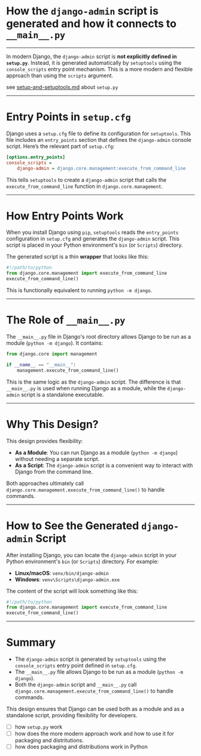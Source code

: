 # How the `django-admin` script is generated and how it connects to `__main__.py`

---

In modern Django, the `django-admin` script is **not explicitly defined in `setup.py`**. Instead, it is generated automatically by `setuptools` using the `console_scripts` entry point mechanism. This is a more modern and flexible approach than using the `scripts` argument.

see [setup-and-setuptools.md](setup-and-setuptools.md) about `setup.py`

---

# Entry Points in `setup.cfg`

Django uses a `setup.cfg` file to define its configuration for `setuptools`. This file includes an `entry_points` section that defines the `django-admin` console script. Here’s the relevant part of `setup.cfg`:

```ini
[options.entry_points]
console_scripts =
    django-admin = django.core.management:execute_from_command_line
```

This tells `setuptools` to create a `django-admin` script that calls the `execute_from_command_line` function in `django.core.management`.

---

# How Entry Points Work

When you install Django using `pip`, `setuptools` reads the `entry_points` configuration in `setup.cfg` and generates the `django-admin` script. This script is placed in your Python environment's `bin` (or `Scripts`) directory.

The generated script is a thin **wrapper** that looks like this:

```python
#!/path/to/python
from django.core.management import execute_from_command_line
execute_from_command_line()
```

This is functionally equivalent to running `python -m django`.

---

# The Role of `__main__.py`

The `__main__.py` file in Django's root directory allows Django to be run as a module (`python -m django`). It contains:

```python
from django.core import management

if __name__ == "__main__":
    management.execute_from_command_line()
```

This is the same logic as the `django-admin` script. The difference is that `__main__.py` is used when running Django as a module, while the `django-admin` script is a standalone executable.

---

# Why This Design?

This design provides flexibility:

-   **As a Module**: You can run Django as a module (`python -m django`) without needing a separate script.
-   **As a Script**: The `django-admin` script is a convenient way to interact with Django from the command line.

Both approaches ultimately call `django.core.management.execute_from_command_line()` to handle commands.

---

# How to See the Generated `django-admin` Script

After installing Django, you can locate the `django-admin` script in your Python environment's `bin` (or `Scripts`) directory. For example:

-   **Linux/macOS**: `venv/bin/django-admin`
-   **Windows**: `venv\Scripts\django-admin.exe`

The content of the script will look something like this:

```python
#!/path/to/python
from django.core.management import execute_from_command_line
execute_from_command_line()
```

---

# Summary

-   The `django-admin` script is generated by `setuptools` using the `console_scripts` entry point defined in `setup.cfg`.
-   The `__main__.py` file allows Django to be run as a module (`python -m django`).
-   Both the `django-admin` script and `__main__.py` call `django.core.management.execute_from_command_line()` to handle commands.

This design ensures that Django can be used both as a module and as a standalone script, providing flexibility for developers.

-   [ ] how `setup.py` work
-   [ ] how does the more modern approach work and how to use it for packaging and distritutions.
-   [ ] how does packaging and distributions work in Python
